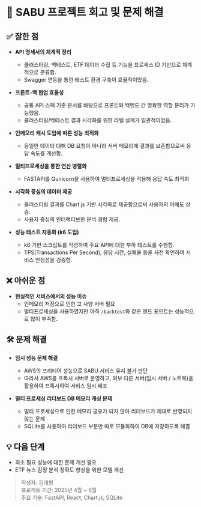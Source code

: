 # 🧠 SABU 프로젝트 회고 및 문제 해결

## ✅ 잘한 점

- **API 명세서의 체계적 정리**
  - 클러스터링, 백테스트, ETF 데이터 수집 등 기능을 프로세스 ID 기반으로 체계적으로 분류함.
  - Swagger 연동을 통한 테스트 환경 구축이 효율적이었음.

- **프론트-백 협업 효율성**
  - 공통 API 스펙 기준 문서를 바탕으로 프론트와 백엔드 간 명확한 역할 분리가 가능했음.
  - 클러스터링/백테스트 결과 시각화를 위한 라벨 설계가 일관적이었음.

- **인메모리 캐시 도입에 따른 성능 최적화**
  - 동일한 데이터 대해 DB 요청이 아니라 서버 메모리에 결과를 보존함으로써 응답 속도를 개선함.

- **멀티프로세싱을 통한 연산 병렬화**
  - FASTAPI를 Gunicorn을 사용하여 멀티프로세싱을 적용해 응답 속도 최적화

- **시각화 중심의 데이터 제공**
  - 클러스터링 결과를 Chart.js 기반 시각화로 제공함으로써 사용자의 이해도 상승.
  - 사용자 중심의 인터랙티브한 분석 경험 제공.

- **성능 테스트 자동화 (k6 도입)**
  - k6 기반 스크립트를 작성하여 주요 API에 대한 부하 테스트를 수행함.
  - TPS(Transactions Per Second), 응답 시간, 실패율 등을 사전 확인하여 서비스 안정성을 검증함.

## ❌ 아쉬운 점

- **현실적인 서비스에서의 성능 이슈**
  - 인메모리 저장으로 인한 고 사양 서버 필요
  - 멀티프로세싱을 사용하였지만 아직 `/backtest`와 같은 엔드 포인트는 성능적으로 많이 부족함.


## 🛠 문제 해결

- **임시 성능 문제 해결**
  - AWS의 프리티어 성능으로 SABU 서비스 유지 불가 판단
  - 따라서 AWS를 프록시 서버로 운영하고, 외부 다른 서버(임시 서버 / 노트북)을 활용하여 프록시하여 서비스 임시 배포

- **멀티 프로세싱 리더보드 DB 메모리 캐싱 문제**
  - 멀티 프로세싱으로 인한 메모리 공유가 되지 않아 리더보드가 제대로 반영되지 않는 문제
  - SQLite를 사용하여 리더보드 부분만 따로 모듈화하여 DB에 저장하도록 해결


## 💡 다음 단계

- 최소 필요 성능에 대한 문제 개선 필요
- ETF 뉴스 감정 분석 정확도 향상을 위한 모델 개선

> 작성자: 김태형  
> 프로젝트 기간: 2025년 4월 ~ 6월  
> 주요 기술: FastAPI, React, Chart.js, SQLite
